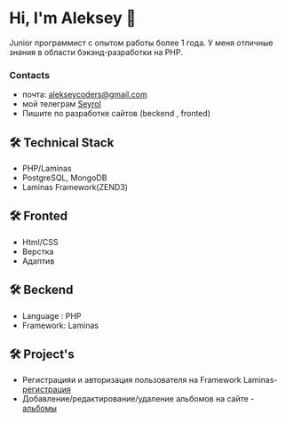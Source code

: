 # Hi, I'm Aleksey 👋
Junior программист с опытом работы более 1 года. У меня отличные знания в области бэкэнд-разработки на PHP.


### Contacts
*   почта: alekseycoders@gmail.com
*   мой телеграм [Seyrol](https://t.me/Seyrol) 
*   Пишите по разработке сайтов (beckend , fronted)

## 🛠 Technical Stack
*   PHP/Laminas
*   PostgreSQL, MongoDB
*   Laminas Framework(ZEND3)

## 🛠 Fronted
* Html/CSS
* Верстка
* Адаптив

## 🛠 Beckend
* Language : PHP
* Framework: Laminas

## 🛠 Project's
* Регистрацияи и авторизация пользователя на Framework Laminas- [регистрация](https://github.com/Seyrol/Registration) 
* Добавление/редактирование/удаление альбомов на сайте - [альбомы](https://github.com/Seyrol/Album)
